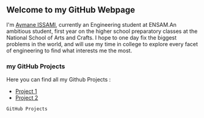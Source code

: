 ## Welcome to my GitHub Webpage

I'm [Aymane ISSAMI](https://issamiaymane.com), currently an Engineering student at ENSAM.An ambitious student, first year on the higher school preparatory classes at the National School of Arts and Crafts. I hope to one day fix the biggest problems in the world, and will use my time in college to explore every facet of engineering to find what interests me the most.

### my GitHub Projects

Here you can find all my Github Projects :

- [Project 1](https://github.com/issamiaymane)
- [Project 2](https://github.com/issamiaymane)

```markdown
GitHub Projects
```
